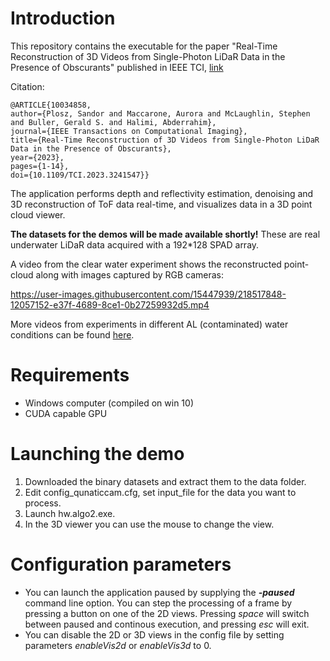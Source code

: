 # Introduction
This repository contains the executable for the paper "Real-Time Reconstruction of 3D Videos from Single-Photon LiDaR Data in the Presence of Obscurants" published in IEEE TCI, [link](https://ieeexplore.ieee.org/document/10034858)

Citation:

    @ARTICLE{10034858,
    author={Plosz, Sandor and Maccarone, Aurora and McLaughlin, Stephen and Buller, Gerald S. and Halimi, Abderrahim},
    journal={IEEE Transactions on Computational Imaging}, 
    title={Real-Time Reconstruction of 3D Videos from Single-Photon LiDaR Data in the Presence of Obscurants}, 
    year={2023},
    pages={1-14},
    doi={10.1109/TCI.2023.3241547}}

The application performs depth and reflectivity estimation, denoising and 3D reconstruction of ToF data real-time, and visualizes data in a 3D point cloud viewer.

**The datasets for the demos will be made available shortly!** These are real underwater LiDaR data acquired with a 192*128 SPAD array.

A video from the clear water experiment shows the reconstructed point-cloud along with images captured by RGB cameras:

https://user-images.githubusercontent.com/15447939/218517848-12057152-e37f-4689-8ce1-0b27259932d5.mp4

More videos from experiments in different AL (contaminated) water conditions can be found [here](https://www.dropbox.com/home/fast_denoiser_videos).

# Requirements
- Windows computer (compiled on win 10)
- CUDA capable GPU

# Launching the demo
1. Downloaded the binary datasets and extract them to the data folder.
1. Edit config_qunaticcam.cfg, set input_file for the data you want to process.
2. Launch hw.algo2.exe.
3. In the 3D viewer you can use the mouse to change the view.

# Configuration parameters
- You can launch the application paused by supplying the ***-paused*** command line option. You can step the processing of a frame by pressing a button on one of the 2D views. Pressing *space* will switch between paused and continous execution, and pressing *esc* will exit.
- You can disable the 2D or 3D views in the config file by setting parameters *enableVis2d* or *enableVis3d* to 0.
